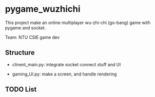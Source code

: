 # pygame_wuzhichi

This project make an online multiplayer wu-zhi-chi (go-bang) game with pygame and socket.

Team: NTU CSIE game dev

## Structure

- clinent_main.py: integrate socket connect stuff and UI

- gaming_UI.py: make a screen, and handle rendering


## TODO List
